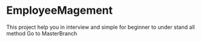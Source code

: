 # EmployeeMagement
This project help you in interview and simple for beginner to under stand all method 
Go to MasterBranch
